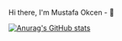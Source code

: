 Hi there, I'm Mustafa Okcen - 👋


[![Anurag's GitHub stats](https://github-readme-stats.vercel.app/api?username=okcenmmustafa)](https://github.com/anuraghazra/github-readme-stats)

